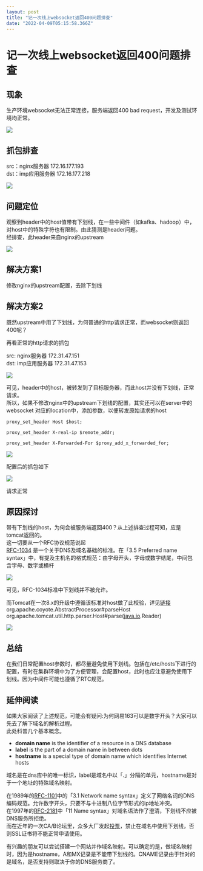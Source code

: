 ```yaml
---
layout: post
title: "记一次线上websocket返回400问题排查"
date: "2022-04-09T05:15:58.366Z"
---
```

记一次线上websocket返回400问题排查
=======================

现象
--

生产环境websocket无法正常连接，服务端返回400 bad request，开发及测试环境均正常。

![](https://img2022.cnblogs.com/blog/922229/202204/922229-20220409124132196-519636457.png)

抓包排查
----

src：nginx服务器 172.16.177.193  
dst：imp应用服务器 172.16.177.218

![](https://img2022.cnblogs.com/blog/922229/202204/922229-20220409124113923-343224071.png)

问题定位
----

观察到header中的host值带有下划线，在一些中间件（如kafka、hadoop）中，对host中的特殊字符也有限制。由此猜测是header问题。  
经排查，此header来自nginx的upstream

![](https://img2022.cnblogs.com/blog/922229/202204/922229-20220409124153974-1508804909.png)

解决方案1
-----

修改nginx的upstream配置，去除下划线

解决方案2
-----

既然upstream中用了下划线，为何普通的http请求正常，而websocket则返回400呢？

再看正常的http请求的抓包

src: nginx服务器 172.31.47.151  
dst: imp应用服务器 172.31.47.153

![](https://img2022.cnblogs.com/blog/922229/202204/922229-20220409124213509-1774738872.png)

可见，header中的host，被转发到了目标服务器，而此host并没有下划线，正常请求。  
所以，如果不修改nginx中的upstream下划线的配置，其实还可以在server中的websocket 对应的location中，添加参数，以便转发原始请求的host

`proxy_set_header Host $host;`

`proxy_set_header X-real-ip $remote_addr;`

`proxy_set_header X-Forwarded-For $proxy_add_x_forwarded_for;`

  
![](https://img2022.cnblogs.com/blog/922229/202204/922229-20220409124229386-1321858524.png)

配置后的抓包如下

![](https://img2022.cnblogs.com/blog/922229/202204/922229-20220409124246750-776995701.png)

请求正常

原因探讨
----

带有下划线的host，为何会被服务端返回400？从上述排查过程可知，应是tomcat返回的。  
这一切要从一个RFC协议规范说起  
[RFC-1034](https://tools.ietf.org/html/rfc1034) 是一个关于DNS及域名基础的标准。在「3.5 Preferred name syntax」中，有提及主机名的格式规范：由字母开头，字母或数字结尾，中间包含字母、数字或横杆

![](https://img2022.cnblogs.com/blog/922229/202204/922229-20220409124301184-1031999595.png)

可见，RFC-1034标准中下划线并不被允许。

而Tomcat在一次8.x的升级中遵循该标准对host做了此校验，详见[链接](https://github.com/apache/tomcat/commit/3daee59d37376de2f1b62d906d69547a27bb1d81)  
org.apache.coyote.AbstractProcessor#parseHost  
org.apache.tomcat.util.http.parser.Host#parse([java.io](http://java.io/).Reader)

![](https://img2022.cnblogs.com/blog/922229/202204/922229-20220409124317276-99350931.png)

总结
--

在我们日常配置host参数时，都尽量避免使用下划线。包括在/etc/hosts下进行的配置，有时在集群环境中为了方便管理，会配置host，此时也应注意避免使用下划线。因为中间件可能也遵循了RTC规范。

延伸阅读
----

如果大家阅读了上述规范，可能会有疑问:为何网易163可以是数字开头？大家可以先去了解下域名的解析过程。  
此处科普几个基本概念。

*   **domain name** is the identifier of a resource in a DNS database
*   **label** is the part of a domain name in between dots
*   **hostname** is a special type of domain name which identifies Internet hosts

域名是在dns库中的唯一标识，label是域名中以「.」分隔的单元，hostname是对于一个地址的特殊域名映射。

在1989年的[RFC-1101](https://tools.ietf.org/html/rfc1101)中的「3.1 Network name syntax」定义了网络名词的DNS编码规范。允许数字开头，只要不与十进制八位字节形式的ip地址冲突。  
在1997年的[RFC-2181](https://tools.ietf.org/html/rfc2181)中「11 Name syntax」对域名语法作了澄清，下划线不应被DNS服务所拒绝。  
而在近年的一次CA/B论坛里，众多大厂发起[投票](https://cabforum.org/2018/11/12/ballot-sc-12-sunset-of-underscores-in-dnsnames/)，禁止在域名中使用下划线，否则SSL证书将不能正常申请使用。

有兴趣的朋友可以尝试搭建一个网站并作域名映射。可以确定的是，做域名映射时，因为是hostname，A和MX记录是不能带下划线的。CNAME记录由于针对的是域名，是否支持则取决于你的DNS服务商了。